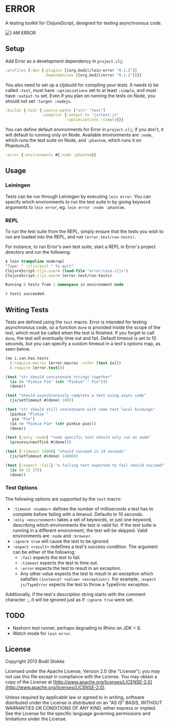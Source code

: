 # ERROR

A testing toolkit for ClojureScript, designed for testing asynchronous
code.

![I AM ERROR](https://raw.github.com/bodil/error/master/iamerror.jpg)

## Setup

Add Error as a development dependency in `project.clj`:

```clojure
:profiles {:dev {:plugins [[org.bodil/lein-error "0.1.2"]]
                 :dependencies [[org.bodil/error "0.1.2"]]}}
```

You also need to set up a cljsbuild for compiling your tests. It needs
to be called `:test`, must have `:optimizations` set to at least
`:simple`, and must have `:output-to` set. Even if you plan on running
the tests on Node, you should not set `:target :nodejs`.

```clojure
:builds {:test {:source-paths ["src" "test"]
                :compiler {:output-to "js/test.js"
                           :optimizations :simple}}}
```

You can define default environments for Error in `project.clj`; if you
don't, it will default to running only on Node. Available environments
are `:node`, which runs the test suite on Node, and `:phantom`, which
runs it on PhantomJS.

```clojure
:error {:environments #{:node :phantom}}
```

## Usage

### Leiningen

Tests can be run through Leiningen by executing `lein error`. You can
specify which environments to run the test suite in by giving keyword
arguments to `lein error`, eg. `lein error :node :phantom`.

### REPL

To run the test suite from the REPL, simply ensure that the tests you
wish to run are loaded into the REPL, and run
`(error.test/run-tests)`.

For instance, to run Error's own test suite, start a REPL in Error's
project directory and run the following:

```clojure
$ lein trampoline noderepl
"Type: " :cljs/quit " to quit"
ClojureScript:cljs.user> (load-file "error/case.cljs")
ClojureScript:cljs.user> (error.test/run-tests)

Running 8 tests from 1 namespace in environment node

8 tests succeeded.
```

## Writing Tests

Tests are defined using the `test` macro. Error is intended for
testing asynchronous code, so a function `done` is provided inside the
scope of the test, which must be called when the test is finished. If
you forget to call `done`, the test will eventually time out and fail.
Default timeout is set to 10 seconds, but you can specify a custom
timeout in a test's options map, as seen below.

```clojure
(ns i.can.has.tests
  (:require-macros [error.macros :refer [test is]])
  (:require [error.test]))

(test "str should concatenate strings together"
  (is (= "Pinkie Pie" (str "Pinkie" " Pie")))
  (done))

(test "should asynchronously complete a test using async code"
  (js/setTimeout #(done) 100))

(test "str should still concatenate with some test local bindings"
  [pinkie "Pinkie "
   pie "Pie"]
  (is (= "Pinkie Pie" (str pinkie pie)))
  (done))

(test {:only :node} "node specific test should only run on node"
  (process/nextTick #(done)))

(test {:timeout 15000} "should succeed in 14 seconds"
  (js/setTimeout #(done) 14000))

(test {:expect :fail} "a failing test expected to fail should succeed"
  (is (= 13 37))
  (done))
```

### Test Options

The following options are supported by the `test` macro:

* `:timeout <number>` defines the number of milliseconds a test has to
  complete before failing with a timeout. Defaults to 10 seconds.
* `:only <environment>` takes a set of keywords, or just one keyword,
  describing which environments the test is valid for. If the test
  suite is running in a different environment, the test will be
  skipped. Valid environments are `:node` and `:browser`.
* `:ignore true` will cause the test to be ignored.
* `:expect <result>` redefines a test's success condition. The
  argument can be either of the following:
  * `:fail` expects the test to fail.
  * `:timeout` expects the test to time out.
  * `:error` expects the test to result in an exception.
  * Any other value expects the test to result in an exception which
    satisfies `(instance? <value> <exception>)`. For example, `:expect
    js/TypeError` expects the test to throw a TypeError exception.

Additionally, if the test's description string starts with the comment
character `;`, it will be ignored just as if `:ignore true` were set.

## TODO

* Nashorn test runner, perhaps degrading to Rhino on JDK < 8.
* Watch mode for `lein error`.

## License

Copyright 2013 Bodil Stokke

Licensed under the Apache License, Version 2.0 (the "License"); you
may not use this file except in compliance with the License. You may
obtain a copy of the License at
[http://www.apache.org/licenses/LICENSE-2.0](http://www.apache.org/licenses/LICENSE-2.0).

Unless required by applicable law or agreed to in writing, software
distributed under the License is distributed on an "AS IS" BASIS,
WITHOUT WARRANTIES OR CONDITIONS OF ANY KIND, either express or
implied. See the License for the specific language governing
permissions and limitations under the License.
